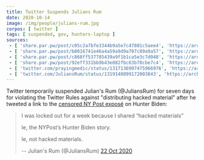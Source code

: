 ```yaml
---
title: Twitter Suspends Julians Rum
date: 2020-10-14
image: /img/people/julians-rum.jpg
corpos: [ twitter ]
tags: [ suspended, gov, hunters-laptop ]
sources:
 - [ 'share.par.pw/post/c05c2a7bfe3344b9a5e7c47801c5aee4', 'https://archive.is/aTyo7' ]
 - [ 'share.par.pw/post/b8016741e46a4a59a9d9a707c89a9a57', 'https://archive.is/JaTYn' ]
 - [ 'share.par.pw/post/c868ff537785439a9f1b1ca5e3c7d048', 'https://archive.is/CtI2e' ]
 - [ 'share.par.pw/post/92eff331bb9b43e082fbc63b78cbe7c4', 'https://archive.is/AG75c' ]
 - [ 'twitter.com/prayingmedic/status/1317136997475966976', 'https://archive.is/VL8vZ' ]
 - [ 'twitter.com/JuliansRum/status/1319140899172003843', 'https://archive.is/qby6P' ]
---
```


Twitter temporarily suspended Julian's Rum (@JuliansRum) for seven days for
violating the Twitter Rules against "distributing hacked material" after he
tweeted a link to the [censored NY Post
exposé](/events/facebook-twitter-suppress-nypost-hunter-expose/) on Hunter
Biden:

> I was locked out for a week because I shared “hacked materials”
>
> Ie, the NYPost’s Hunter Biden story.
>
> Ie, not hacked materials.
>
> -- Julian's Rum (@JuliansRum) [22 Oct 2020](https://archive.is/qby6P)
